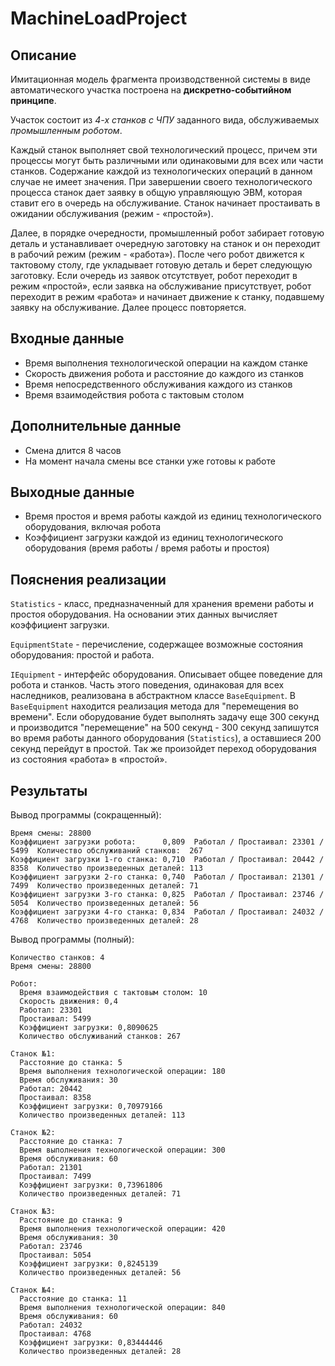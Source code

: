 # MachineLoadProject

## Описание
Имитационная модель фрагмента производственной системы в виде автоматического участка построена на **дискретно-событийном принципе**.

Участок состоит из *4-х станков с ЧПУ* заданного вида, обслуживаемых *промышленным роботом*.

Каждый станок выполняет свой технологический процесс, причем эти процессы могут быть различными или одинаковыми для всех или части станков.
Содержание каждой из технологических операций в данном случае не имеет значения.
При завершении своего технологического процесса станок дает заявку в общую управляющую ЭВМ, которая ставит его в очередь на обслуживание.
Станок начинает простаивать в ожидании обслуживания (режим - «простой»).

Далее, в порядке очередности, промышленный робот забирает готовую деталь и устанавливает очередную заготовку на станок и он переходит в рабочий режим (режим - «работа»).
После чего робот движется к тактовому столу, где укладывает готовую деталь и берет следующую заготовку.
Если очередь из заявок отсутствует, робот переходит в режим «простой», если заявка на обслуживание присутствует, робот переходит в режим «работа» и начинает движение к станку, подавшему заявку на обслуживание. Далее процесс повторяется.

## Входные данные
- Время выполнения технологической операции на каждом станке
- Скорость движения робота и расстояние до каждого из станков
- Время непосредственного обслуживания каждого из станков
- Время взаимодействия робота с тактовым столом

## Дополнительные данные
- Смена длится 8 часов
- На момент начала смены все станки уже готовы к работе

## Выходные данные
- Время простоя и время работы каждой из единиц технологического оборудования, включая робота
- Коэффициент загрузки каждой из единиц технологического оборудования (время работы / время работы и простоя)

## Пояснения реализации

`Statistics` - класс, предназначенный для хранения времени работы и простоя оборудования. На основании этих данных вычисляет коэффициент загрузки.

`EquipmentState` - перечисление, содержащее возможные состояния оборудования: простой и работа.

`IEquipment` - интерфейс оборудования. Описывает общее поведение для робота и станков. Часть этого поведения, одинаковая для всех наследников, реализована в абстрактном классе `BaseEquipment`. В `BaseEquipment` находится реализация метода для "перемещения во времени". Если оборудование будет выполнять задачу еще 300 секунд и производится "перемещение" на 500 секунд - 300 секунд запишутся во время работы данного оборудования (`Statistics`), а оставшиеся 200 секунд перейдут в простой. Так же произойдет переход оборудования из состояния «работа» в «простой».

## Результаты
Вывод программы (сокращенный):
```
Время смены: 28800
Коэффициент загрузки робота:      0,809  Работал / Простаивал: 23301 / 5499  Количество обслуживаний станков:  267
Коэффициент загрузки 1-го станка: 0,710  Работал / Простаивал: 20442 / 8358  Количество произведенных деталей: 113
Коэффициент загрузки 2-го станка: 0,740  Работал / Простаивал: 21301 / 7499  Количество произведенных деталей: 71
Коэффициент загрузки 3-го станка: 0,825  Работал / Простаивал: 23746 / 5054  Количество произведенных деталей: 56
Коэффициент загрузки 4-го станка: 0,834  Работал / Простаивал: 24032 / 4768  Количество произведенных деталей: 28
```
Вывод программы (полный):
```
Количество станков: 4
Время смены: 28800

Робот:
  Время взаимодействия с тактовым столом: 10
  Скорость движения: 0,4
  Работал: 23301
  Простаивал: 5499
  Коэффициент загрузки: 0,8090625
  Количество обслуживаний станков: 267

Станок №1:
  Расстояние до станка: 5
  Время выполнения технологической операции: 180
  Время обслуживания: 30
  Работал: 20442
  Простаивал: 8358
  Коэффициент загрузки: 0,70979166
  Количество произведенных деталей: 113

Станок №2:
  Расстояние до станка: 7
  Время выполнения технологической операции: 300
  Время обслуживания: 60
  Работал: 21301
  Простаивал: 7499
  Коэффициент загрузки: 0,73961806
  Количество произведенных деталей: 71

Станок №3:
  Расстояние до станка: 9
  Время выполнения технологической операции: 420
  Время обслуживания: 30
  Работал: 23746
  Простаивал: 5054
  Коэффициент загрузки: 0,8245139
  Количество произведенных деталей: 56

Станок №4:
  Расстояние до станка: 11
  Время выполнения технологической операции: 840
  Время обслуживания: 60
  Работал: 24032
  Простаивал: 4768
  Коэффициент загрузки: 0,83444446
  Количество произведенных деталей: 28
```

